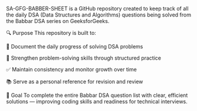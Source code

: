 SA-GFG-BABBER-SHEET is a GitHub repository created to keep track of all the daily DSA (Data Structures and Algorithms) questions being solved from the Babbar DSA series on GeeksforGeeks.

🔍 Purpose
This repository is built to:

📌 Document the daily progress of solving DSA problems

🧠 Strengthen problem-solving skills through structured practice

✅ Maintain consistency and monitor growth over time

📚 Serve as a personal reference for revision and review

🚀 Goal
To complete the entire Babbar DSA question list with clear, efficient solutions — improving coding skills and readiness for technical interviews.


